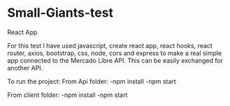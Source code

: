 # Small-Giants-test
React App 


 For this test I have used javascript, create react app, react hooks, react router, axios, bootstrap, css, node,
 cors and express to make a real simple  app  connected to the Mercado Libre API. This can be easily exchanged for another API.
 
 To run the project:
  From Api folder: 
 -npm install
 -npm start

 From client folder: 
 -npm install
 -npm start
 
